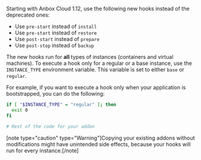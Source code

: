 Starting with Anbox Cloud 1.12, use the following new hooks instead of the deprecated ones:

* Use `pre-start` instead of `install`
* Use `pre-start` instead of `restore`
* Use `post-start` instead of `prepare`
* Use `post-stop` instead of `backup`

The new hooks run for **all** types of instances (containers and virtual machines). To execute a hook only for a regular or a base instance, use the `INSTANCE_TYPE` environment variable. This variable is set to either `base` or `regular`.

For example, if you want to execute a hook only when your application is bootstrapped, you can do the following:
```bash
if [ "$INSTANCE_TYPE" = "regular" ]; then
  exit 0
fi

# Rest of the code for your addon
```

[note type="caution" type="Warning"]Copying your existing addons without modifications might have unintended side effects, because your hooks will run for every instance.[/note]
